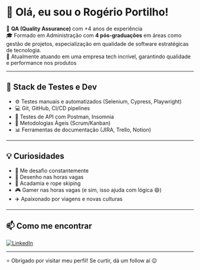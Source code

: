 # 👋 Olá, eu sou o Rogério Portilho!

🎯 **QA (Quality Assurance)** com +4 anos de experiência   
🎓 Formado em Administração com **4 pós-graduações** em áreas como gestão de projetos, especialização em qualidade de software estratégicas de tecnologia.  
💼 Atualmente atuando em uma empresa tech incrível, garantindo qualidade e performance nos produtos

---

## 🚀 Stack de Testes e Dev

- ⚙️ Testes manuais e automatizados (Selenium, Cypress, Playwright)
- 💻 Git, GitHub, CI/CD pipelines
- 🧪 Testes de API com Postman, Insomnia
- 🧠 Metodologias Ágeis (Scrum/Kanban)
- 📊 Ferramentas de documentação (JIRA, Trello, Notion)

---

## 💡 Curiosidades

- 🧩 Me desafio constantemente
- 🎨 Desenho nas horas vagas
- 💪 Acadamia e rope skiping
- 🎮 Gamer nas horas vagas (e sim, isso ajuda com lógica 😄)
- ✈️ Apaixonado por viagens e novas culturas

---

## 📫 Como me encontrar

[![LinkedIn](https://img.shields.io/badge/LinkedIn-blue?logo=linkedin)](https://linkedin.com/in/rogerioportilho)

---

⭐ Obrigado por visitar meu perfil! Se curtir, dá um follow aí 😉
